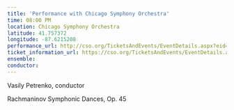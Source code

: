 ```yaml
---
title: 'Performance with Chicago Symphony Orchestra'
time: 08:00 PM
location: Chicago Symphony Orchestra
latitude: 41.757372
longitude: -87.6215208
performance_url: http://cso.org/TicketsAndEvents/EventDetails.aspx?eid=6374
ticket_information_url: https://cso.org/TicketsAndEvents/EventDetails.aspx?eid=6374
ensemble: 
conductor: 
---
```

Vasily Petrenko, conductor

Rachmaninov  Symphonic Dances, Op. 45